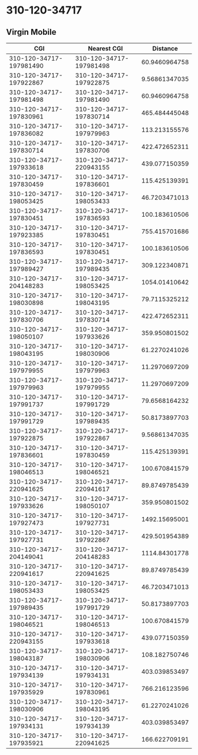 # 310-120-34717
## Virgin Mobile


| CGI | Nearest CGI | Distance |
|-----|-------------|----------|
| 310-120-34717-197981490 | 310-120-34717-197981498 | 60.9460964758 |
| 310-120-34717-197922867 | 310-120-34717-197922875 | 9.56861347035 |
| 310-120-34717-197981498 | 310-120-34717-197981490 | 60.9460964758 |
| 310-120-34717-197830961 | 310-120-34717-197830714 | 465.484445048 |
| 310-120-34717-197836082 | 310-120-34717-197979963 | 113.213155576 |
| 310-120-34717-197830714 | 310-120-34717-197830706 | 422.472652311 |
| 310-120-34717-197933618 | 310-120-34717-220943155 | 439.077150359 |
| 310-120-34717-197830459 | 310-120-34717-197836601 | 115.425139391 |
| 310-120-34717-198053425 | 310-120-34717-198053433 | 46.7203471013 |
| 310-120-34717-197830451 | 310-120-34717-197836593 | 100.183610506 |
| 310-120-34717-197923385 | 310-120-34717-197830451 | 755.415701686 |
| 310-120-34717-197836593 | 310-120-34717-197830451 | 100.183610506 |
| 310-120-34717-197989427 | 310-120-34717-197989435 | 309.122340871 |
| 310-120-34717-204148283 | 310-120-34717-198053425 | 1054.01410642 |
| 310-120-34717-198030898 | 310-120-34717-198043195 | 79.7115325212 |
| 310-120-34717-197830706 | 310-120-34717-197830714 | 422.472652311 |
| 310-120-34717-198050107 | 310-120-34717-197933626 | 359.950801502 |
| 310-120-34717-198043195 | 310-120-34717-198030906 | 61.2270241026 |
| 310-120-34717-197979955 | 310-120-34717-197979963 | 11.2970697209 |
| 310-120-34717-197979963 | 310-120-34717-197979955 | 11.2970697209 |
| 310-120-34717-197991737 | 310-120-34717-197991729 | 79.6568164232 |
| 310-120-34717-197991729 | 310-120-34717-197989435 | 50.8173897703 |
| 310-120-34717-197922875 | 310-120-34717-197922867 | 9.56861347035 |
| 310-120-34717-197836601 | 310-120-34717-197830459 | 115.425139391 |
| 310-120-34717-198046513 | 310-120-34717-198046521 | 100.670841579 |
| 310-120-34717-220941625 | 310-120-34717-220941617 | 89.8749785439 |
| 310-120-34717-197933626 | 310-120-34717-198050107 | 359.950801502 |
| 310-120-34717-197927473 | 310-120-34717-197927731 | 1492.15695001 |
| 310-120-34717-197927731 | 310-120-34717-197922867 | 429.501954389 |
| 310-120-34717-204149041 | 310-120-34717-204148283 | 1114.84301778 |
| 310-120-34717-220941617 | 310-120-34717-220941625 | 89.8749785439 |
| 310-120-34717-198053433 | 310-120-34717-198053425 | 46.7203471013 |
| 310-120-34717-197989435 | 310-120-34717-197991729 | 50.8173897703 |
| 310-120-34717-198046521 | 310-120-34717-198046513 | 100.670841579 |
| 310-120-34717-220943155 | 310-120-34717-197933618 | 439.077150359 |
| 310-120-34717-198043187 | 310-120-34717-198030906 | 108.182750746 |
| 310-120-34717-197934139 | 310-120-34717-197934131 | 403.039853497 |
| 310-120-34717-197935929 | 310-120-34717-197830961 | 766.216123596 |
| 310-120-34717-198030906 | 310-120-34717-198043195 | 61.2270241026 |
| 310-120-34717-197934131 | 310-120-34717-197934139 | 403.039853497 |
| 310-120-34717-197935921 | 310-120-34717-220941625 | 166.622709191 |
